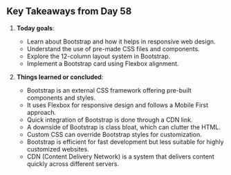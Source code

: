## Key Takeaways from Day 58

1. **Today goals**:

   - Learn about Bootstrap and how it helps in responsive web design.
   - Understand the use of pre-made CSS files and components.
   - Explore the 12-column layout system in Bootstrap.
   - Implement a Bootstrap card using Flexbox alignment.

2. **Things learned or concluded**:
   - Bootstrap is an external CSS framework offering pre-built components and styles.
   - It uses Flexbox for responsive design and follows a Mobile First approach.
   - Quick integration of Bootstrap is done through a CDN link.
   - A downside of Bootstrap is class bloat, which can clutter the HTML.
   - Custom CSS can override Bootstrap styles for customization.
   - Bootstrap is efficient for fast development but less suitable for highly customized websites.
   - CDN (Content Delivery Network) is a system that delivers content quickly across different servers.
